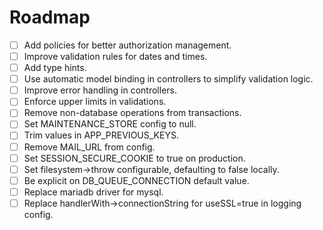 # Roadmap

- [ ] Add policies for better authorization management.
- [ ] Improve validation rules for dates and times.
- [ ] Add type hints.
- [ ] Use automatic model binding in controllers to simplify validation logic.
- [ ] Improve error handling in controllers.
- [ ] Enforce upper limits in validations.
- [ ] Remove non-database operations from transactions.
- [ ] Set MAINTENANCE_STORE config to null.
- [ ] Trim values in APP_PREVIOUS_KEYS.
- [ ] Remove MAIL_URL from config.
- [ ] Set SESSION_SECURE_COOKIE to true on production.
- [ ] Set filesystem->throw configurable, defaulting to false locally.
- [ ] Be explicit on DB_QUEUE_CONNECTION default value.
- [ ] Replace mariadb driver for mysql.
- [ ] Replace handlerWith->connectionString for useSSL=true in logging config.
